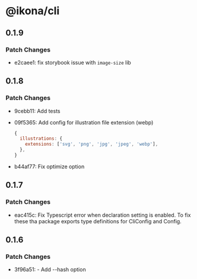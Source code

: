 # @ikona/cli

## 0.1.9

### Patch Changes

- e2caee1: fix storybook issue with `image-size` lib

## 0.1.8

### Patch Changes

- 9cebb11: Add tests
- 09f5365: Add config for illustration file extension (webp)

  ```js
  {
    illustrations: {
      extensions: ['svg', 'png', 'jpg', 'jpeg', 'webp'],
    },
  }
  ```

- b44af77: Fix optimize option

## 0.1.7

### Patch Changes

- eac415c: Fix Typescript error when declaration setting is enabled. To fix these tha package exports type definitions for CliConfig and Config.

## 0.1.6

### Patch Changes

- 3f96a51: - Add --hash option
